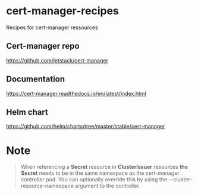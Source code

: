 # cert-manager-recipes
Recipes for cert-manager ressources

## Cert-manager repo
https://github.com/jetstack/cert-manager

## Documentation
https://cert-manager.readthedocs.io/en/latest/index.html

## Helm chart
https://github.com/helm/charts/tree/master/stable/cert-manager

# Note
> When referencing a **Secret** resource in **ClusterIssuer** resources __the Secret__ needs to be in the same namespace as the cert-manager controller pod. You can optionally override this by using the --cluster-resource-namespace argument to the controller.
